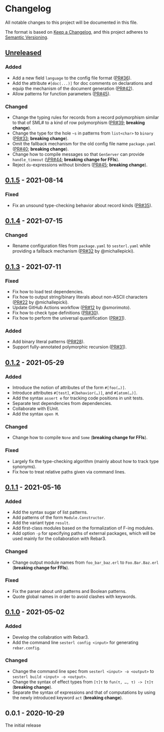 # Changelog

All notable changes to this project will be documented in this file.

The format is based on [Keep a Changelog](http://keepachangelog.com/en/1.0.0/), and this project adheres to [Semantic Versioning](http://semver.org/spec/v2.0.0.html).

## [Unreleased]
### Added
- Add a new field `language` to the config file format ([PR\#36](https://github.com/gfngfn/Sesterl/pull/36)).
- Add the attribute `#[doc(...)]` for doc comments on declarations and equip the mechanism of the document generation ([PR\#42](https://github.com/gfngfn/Sesterl/pull/42)).
- Allow patterns for function parameters ([PR\#45](https://github.com/gfngfn/Sesterl/pull/45)).

### Changed
- Change the typing rules for records from a record polymorphism similar to that of SML\# to a kind of row polymorphism ([PR\#39](https://github.com/gfngfn/Sesterl/pull/39); **breaking change**).
- Change the type for the hole `~s` in patterns from `list<char>` to `binary` ([PR\#33](https://github.com/gfngfn/Sesterl/pull/33); **breaking change**).
- Omit the fallback mechanism for the old config file name `package.yaml` ([PR\#40](https://github.com/gfngfn/Sesterl/pull/40); **breaking change**).
- Change how to compile messages so that `GenServer` can provide `handle_timeout` ([\PR#44](https://github.com/gfngfn/Sesterl/pull/44); **breaking change for FFIs**).
- Reject `do`-expressions without binders ([PR\#45](https://github.com/gfngfn/Sesterl/pull/45); **breaking change**).

## [0.1.5] - 2021-08-14
### Fixed
- Fix an unsound type-checking behavior about record kinds ([PR\#35](https://github.com/gfngfn/Sesterl/pull/35)).

## [0.1.4] - 2021-07-15
### Changed
- Rename configuration files from `package.yaml` to `sesterl.yaml` while providing a fallback mechanism ([PR\#32](https://github.com/gfngfn/Sesterl/pull/32) by @michallepicki).

## [0.1.3] - 2021-07-11
### Fixed
- Fix how to load test dependencies.
- Fix how to output string/binary literals about non-ASCII characters ([PR\#22](https://github.com/gfngfn/Sesterl/pull/22) by @michallepicki).
- Update GitHub Actions workflow ([PR\#12](https://github.com/gfngfn/Sesterl/pull/12) by @smorimoto).
- Fix how to check type definitions ([PR\#30](https://github.com/gfngfn/Sesterl/pull/30)).
- Fix how to perform the universal quantification ([PR\#31](https://github.com/gfngfn/Sesterl/pull/31)).

### Added
- Add binary literal patterns ([PR\#28](https://github.com/gfngfn/Sesterl/pull/28)).
- Support fully-annotated polymorphic recursion ([PR\#31](https://github.com/gfngfn/Sesterl/pull/31)).

## [0.1.2] - 2021-05-29
### Added
- Introduce the notion of attributes of the form `#[foo(…)]`.
- Introduce attributes `#[test]`, `#[behavior(…)]`, and `#[atom(…)]`.
- Add the syntax `assert e` for tracking code positions in unit tests.
- Separate test dependencies from dependencies.
- Collaborate with EUnit.
- Add the syntax `open M`.

### Changed
- Change how to compile `None` and `Some` (**breaking change for FFIs**).

### Fixed
- Largely fix the type-checking algorithm (mainly about how to track type synonyms).
- Fix how to treat relative paths given via command lines.

## [0.1.1] - 2021-05-16
### Added
- Add the syntax sugar of list patterns.
- Add patterns of the form `Module.Constructor`.
- Add the variant type `result`.
- Add first-class modules based on the formalization of F-ing modules.
- Add option `-p` for specifying paths of external packages, which will be used mainly for the collaboration with Rebar3.

### Changed
- Change output module names from `foo_bar_baz.erl` to `Foo.Bar.Baz.erl` (**breaking change for FFIs**).

### Fixed
- Fix the parser about unit patterns and Boolean patterns.
- Quote global names in order to avoid clashes with keywords.

## [0.1.0] - 2021-05-02
### Added
- Develop the collabration with Rebar3.
- Add the command line `sesterl config <input>` for generating `rebar.config`.

### Changed
- Change the command line spec from `sesterl <input> -o <output>` to `sesterl build <input> -o <output>`.
- Change the syntax of effect types from `[τ]τ` to `fun(τ, …, τ) -> [τ]τ` (**breaking change**).
- Separate the syntax of expressions and that of computations by using the newly introduced keyword `act` (**breaking change**).

## 0.0.1 - 2020-10-29

The initial release


  [Unreleased]: https://github.com/gfngfn/Sesterl/compare/v0.1.5...HEAD
  [0.1.5]: https://github.com/gfngfn/Sesterl/compare/v0.1.4...v0.1.5
  [0.1.4]: https://github.com/gfngfn/Sesterl/compare/v0.1.3...v0.1.4
  [0.1.3]: https://github.com/gfngfn/Sesterl/compare/v0.1.2...v0.1.3
  [0.1.2]: https://github.com/gfngfn/Sesterl/compare/v0.1.1...v0.1.2
  [0.1.1]: https://github.com/gfngfn/Sesterl/compare/v0.1.0...v0.1.1
  [0.1.0]: https://github.com/gfngfn/Sesterl/compare/v0.0.1...v0.1.0
